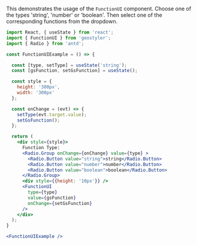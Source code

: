 <!--
 * Released under the BSD 2-Clause License
 *
 * Copyright © 2023-present, terrestris GmbH & Co. KG and GeoStyler contributors
 * All rights reserved.
 *
 * Redistribution and use in source and binary forms, with or without
 * modification, are permitted provided that the following conditions are met:
 *
 * * Redistributions of source code must retain the above copyright notice,
 *   this list of conditions and the following disclaimer.
 *
 * * Redistributions in binary form must reproduce the above copyright notice,
 *   this list of conditions and the following disclaimer in the documentation
 *   and/or other materials provided with the distribution.
 *
 * THIS SOFTWARE IS PROVIDED BY THE COPYRIGHT HOLDERS AND CONTRIBUTORS "AS IS"
 * AND ANY EXPRESS OR IMPLIED WARRANTIES, INCLUDING, BUT NOT LIMITED TO, THE
 * IMPLIED WARRANTIES OF MERCHANTABILITY AND FITNESS FOR A PARTICULAR PURPOSE
 * ARE DISCLAIMED. IN NO EVENT SHALL THE COPYRIGHT HOLDER OR CONTRIBUTORS BE
 * LIABLE FOR ANY DIRECT, INDIRECT, INCIDENTAL, SPECIAL, EXEMPLARY, OR
 * CONSEQUENTIAL DAMAGES (INCLUDING, BUT NOT LIMITED TO, PROCUREMENT OF
 * SUBSTITUTE GOODS OR SERVICES; LOSS OF USE, DATA, OR PROFITS; OR BUSINESS
 * INTERRUPTION) HOWEVER CAUSED AND ON ANY THEORY OF LIABILITY, WHETHER IN
 * CONTRACT, STRICT LIABILITY, OR TORT (INCLUDING NEGLIGENCE OR OTHERWISE)
 * ARISING IN ANY WAY OUT OF THE USE OF THIS SOFTWARE, EVEN IF ADVISED OF THE
 * POSSIBILITY OF SUCH DAMAGE.
 *
-->

This demonstrates the usage of the `FunctionUI` component. Choose one of the types
'string', 'number' or 'boolean'. Then select one of the corresponding functions
from the dropdown.

```jsx
import React, { useState } from 'react';
import { FunctionUI } from 'geostyler';
import { Radio } from 'antd';

const FunctionUIExample = () => {

  const [type, setType] = useState('string');
  const [gsFunction, setGsFunction] = useState();

  const style = {
    height: '300px',
    width: '300px'
  };

  const onChange = (evt) => {
    setType(evt.target.value);
    setGsFunction();
  };

  return (
    <div style={style}>
      Function Type:
      <Radio.Group onChange={onChange} value={type} >
        <Radio.Button value="string">string</Radio.Button>
        <Radio.Button value="number">number</Radio.Button>
        <Radio.Button value="boolean">boolean</Radio.Button>
      </Radio.Group>
      <div style={{height: '10px'}} />
      <FunctionUI
        type={type}
        value={gsFunction}
        onChange={setGsFunction}
      />
    </div>
  );
}

<FunctionUIExample />
```

